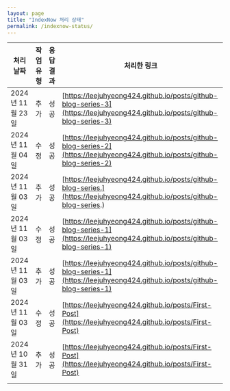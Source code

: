 ```yaml
---
layout: page
title: "IndexNow 처리 상태"
permalink: /indexnow-status/
---
```


| 처리 날짜   | 작업 유형   | 응답 결과   | 처리한 링크                                                      |
|------------|------------|-------------|------------------------------------------------------------------|
| <span title="20시 21분 47초">2024년 11월 23일</span> | 추가 | <span title="URL 제출 성공 (반환 코드: 200)">성공</span> | [https://leejuhyeong424.github.io/posts/github-blog-series-3](https://leejuhyeong424.github.io/posts/github-blog-series-3) |
| <span title="00시 03분 49초">2024년 11월 04일</span> | 수정 | <span title="URL 제출 성공 (반환 코드: 200)">성공</span> | [https://leejuhyeong424.github.io/posts/github-blog-series-2](https://leejuhyeong424.github.io/posts/github-blog-series-2) |
| <span title="23시 51분 25초">2024년 11월 03일</span> | 추가 | <span title="URL 제출 성공 (반환 코드: 200)">성공</span> | [https://leejuhyeong424.github.io/posts/github-blog-series.](https://leejuhyeong424.github.io/posts/github-blog-series.) |
| <span title="23시 21분 10초">2024년 11월 03일</span> | 수정 | <span title="URL 제출 성공 (반환 코드: 200)">성공</span> | [https://leejuhyeong424.github.io/posts/github-blog-series-1](https://leejuhyeong424.github.io/posts/github-blog-series-1) |
| <span title="02시 45분 16초">2024년 11월 03일</span> | 추가 | <span title="URL 제출 성공 (반환 코드: 200)">성공</span> | [https://leejuhyeong424.github.io/posts/github-blog-series-1](https://leejuhyeong424.github.io/posts/github-blog-series-1) |
| <span title="02시 44분 00초">2024년 11월 03일</span> | 수정 | <span title="URL 제출 성공 (반환 코드: 200)">성공</span> | [https://leejuhyeong424.github.io/posts/First-Post](https://leejuhyeong424.github.io/posts/First-Post) |
| <span title="21시 09분 10초">2024년 10월 31일</span> | 추가 | <span title="URL 제출 성공 (반환 코드: 200)">성공</span> | [https://leejuhyeong424.github.io/posts/First-Post](https://leejuhyeong424.github.io/posts/First-Post) |
|            |            |             |                                                                  |